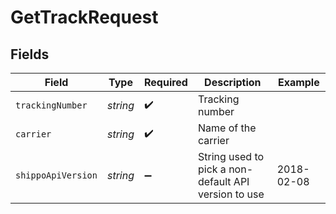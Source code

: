 # GetTrackRequest


## Fields

| Field                                                | Type                                                 | Required                                             | Description                                          | Example                                              |
| ---------------------------------------------------- | ---------------------------------------------------- | ---------------------------------------------------- | ---------------------------------------------------- | ---------------------------------------------------- |
| `trackingNumber`                                     | *string*                                             | :heavy_check_mark:                                   | Tracking number                                      |                                                      |
| `carrier`                                            | *string*                                             | :heavy_check_mark:                                   | Name of the carrier                                  |                                                      |
| `shippoApiVersion`                                   | *string*                                             | :heavy_minus_sign:                                   | String used to pick a non-default API version to use | 2018-02-08                                           |